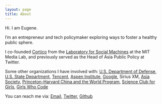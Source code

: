 ```yaml
---
layout: page
title: About
---
```


Hi. I am Eugene. 

I’m an entrepreneur and tech policymaker exploring ways to foster a healthy public sphere. 

I co-founded [Cortico](https://cortico.ai) from the [Laboratory for Social Machines](https://www.media.mit.edu/groups/social-machines/overview/) at the MIT Media Lab, and previously served as the Head of Asia Public Policy at Twitter.

Some other organizations I have involved with: 
[U.S. Department of Defense](https://policy.defense.gov/), [U.S. State Department](https://www.state.gov/discoverdiplomacy/explorer/places/170172.htm), [Tencent](https://careers.tencent.com/global/us/index.html), [Aspen Institute](https://www.aspeninstitute.org/programs/socrates-program/), [Google](https://diversity.google/commitments/communities/), Sirius XM, [Asia Society](https://asiasociety.org/asia21-young-leaders/class-2017), [Princeton-Harvard China and the World Program](https://cwp.princeton.edu/people/eugene-yi), [Science Club for Girls](https://www.scienceclubforgirls.org/), [Girls Who Code](https://girlswhocode.com/volunteer/)

You can reach me via: [Email](mailto:eugene@eugeneyi.org), [Twitter]((https://twitter.com/eugeneyi)), [Github](https://github.com/yeug/)
